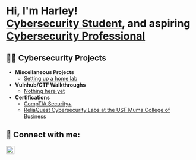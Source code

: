 <h1>Hi, I'm Harley! <br/><a href = "https://github.com/harleydel">Cybersecurity Student</a>, and aspiring <a href = "https://www.linkedin.com/in/harley-del-castillo-84288a205/">Cybersecurity Professional</a></h1>

<h2>👨‍💻 Cybersecurity Projects</h2>

- <b>Miscellaneous Projects</b>
  - [Setting up a home lab](https://google.com)
- <b>Vulnhub/CTF Walkthroughs</b>
  - [Nothing here yet](https://google.com)
- <b>Certifications</b>
  - [CompTIA Security+](https://www.credly.com/badges/4cd7acc6-87ef-4aa5-9665-9707924dcff7?source=linked_in_profile)
  - [ReliaQuest Cybersecurity Labs at the USF Muma College of Business](https://www.credly.com/badges/35ca1a90-7c31-4691-b5e5-dd2c855d7b14?source=linked_in_profile)

<h2> 🤳 Connect with me:</h2>

[<img align="left" alt="HarleyDelCastillo | LinkedIn" width="22px" src="https://cdn.jsdelivr.net/npm/simple-icons@v3/icons/linkedin.svg" />][linkedin]

[linkedin]: https://www.linkedin.com/in/harley-del-castillo-84288a205/

<!--
**joshmadakor1/joshmadakor1** is a ✨ _special_ ✨ repository because its `README.md` (this file) appears on your GitHub profile.

Here are some ideas to get you started:

- 🔭 I’m currently working on ...
- 🌱 I’m currently learning ...
- 👯 I’m looking to collaborate on ...
- 🤔 I’m looking for help with ...
- 💬 Ask me about ...
- 📫 How to reach me: ...
- 😄 Pronouns: ...
- ⚡ Fun fact: ...
-->

